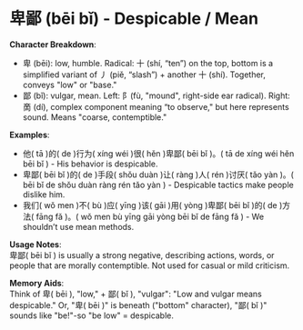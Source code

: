 # **卑鄙 (bēi bǐ) - Despicable / Mean**

**Character Breakdown**:  
- 卑 (bēi): low, humble. Radical: 十 (shí, “ten”) on the top, bottom is a simplified variant of 丿 (piě, “slash”) + another 十 (shí). Together, conveys "low" or "base."  
- 鄙 (bǐ): vulgar, mean. Left: 阝(fù, "mound", right-side ear radical). Right: 啇 (dí), complex component meaning “to observe," but here represents sound. Means "coarse, contemptible."

**Examples**:  
- 他( tā )的( de )行为( xíng wéi )很( hěn )卑鄙( bēi bǐ )。( tā de xíng wéi hěn bēi bǐ ) - His behavior is despicable.  
- 卑鄙( bēi bǐ )的( de )手段( shǒu duàn )让( ràng )人( rén )讨厌( tǎo yàn )。( bēi bǐ de shǒu duàn ràng rén tǎo yàn ) - Despicable tactics make people dislike him.  
- 我们( wǒ men )不( bù )应( yīng )该( gāi )用( yòng )卑鄙( bēi bǐ )的( de )方法( fāng fǎ )。( wǒ men bù yīng gāi yòng bēi bǐ de fāng fǎ ) - We shouldn’t use mean methods.

**Usage Notes**:  
卑鄙( bēi bǐ ) is usually a strong negative, describing actions, words, or people that are morally contemptible. Not used for casual or mild criticism.

**Memory Aids**:  
Think of 卑( bēi ), "low," + 鄙( bǐ ), "vulgar": "Low and vulgar means despicable." Or, "卑( bēi )" is beneath ("bottom" character), "鄙( bǐ )" sounds like "be!"-so "be low" = despicable.
